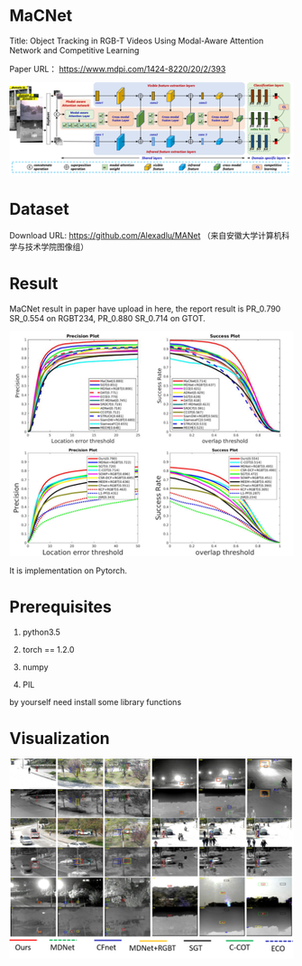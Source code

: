 # MaCNet
Title: Object Tracking in RGB-T Videos Using Modal-Aware Attention Network and Competitive Learning

Paper URL： https://www.mdpi.com/1424-8220/20/2/393

![image](https://github.com/Lee-zl/MaCNet/blob/master/MaCNet.png)

# Dataset
Download URL: https://github.com/Alexadlu/MANet （来自安徽大学计算机科学与技术学院图像组）

# Result
MaCNet result in paper have upload in here, the report result is PR_0.790 SR_0.554 on RGBT234, PR_0.880 SR_0.714 on GTOT.

![image](https://github.com/Lee-zl/MaCNet/blob/master/result.png)

It is implementation on Pytorch.

# Prerequisites
1. python3.5

2. torch == 1.2.0

3. numpy

4. PIL

by yourself need install some library functions

# Visualization

![image](https://github.com/Lee-zl/MaCNet/blob/master/visualization.png)
